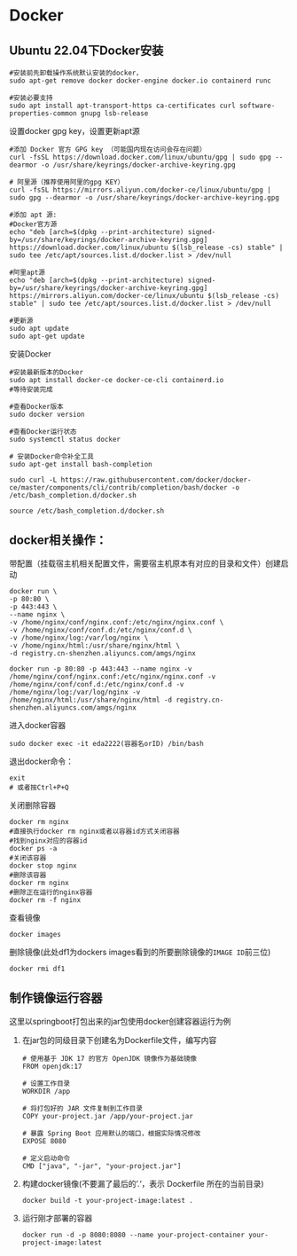 # Docker

## Ubuntu 22.04下Docker安装

```
#安装前先卸载操作系统默认安装的docker，
sudo apt-get remove docker docker-engine docker.io containerd runc

#安装必要支持
sudo apt install apt-transport-https ca-certificates curl software-properties-common gnupg lsb-release
```

设置docker gpg key，设置更新apt源

```
#添加 Docker 官方 GPG key （可能国内现在访问会存在问题）
curl -fsSL https://download.docker.com/linux/ubuntu/gpg | sudo gpg --dearmor -o /usr/share/keyrings/docker-archive-keyring.gpg

# 阿里源（推荐使用阿里的gpg KEY）
curl -fsSL https://mirrors.aliyun.com/docker-ce/linux/ubuntu/gpg | sudo gpg --dearmor -o /usr/share/keyrings/docker-archive-keyring.gpg

#添加 apt 源:
#Docker官方源
echo "deb [arch=$(dpkg --print-architecture) signed-by=/usr/share/keyrings/docker-archive-keyring.gpg] https://download.docker.com/linux/ubuntu $(lsb_release -cs) stable" | sudo tee /etc/apt/sources.list.d/docker.list > /dev/null

#阿里apt源
echo "deb [arch=$(dpkg --print-architecture) signed-by=/usr/share/keyrings/docker-archive-keyring.gpg] https://mirrors.aliyun.com/docker-ce/linux/ubuntu $(lsb_release -cs) stable" | sudo tee /etc/apt/sources.list.d/docker.list > /dev/null

#更新源
sudo apt update
sudo apt-get update

```

安装Docker

```
#安装最新版本的Docker
sudo apt install docker-ce docker-ce-cli containerd.io
#等待安装完成

#查看Docker版本
sudo docker version

#查看Docker运行状态
sudo systemctl status docker

# 安装Docker命令补全工具
sudo apt-get install bash-completion

sudo curl -L https://raw.githubusercontent.com/docker/docker-ce/master/components/cli/contrib/completion/bash/docker -o /etc/bash_completion.d/docker.sh

source /etc/bash_completion.d/docker.sh

```

## docker相关操作：

带配置（挂载宿主机相关配置文件，需要宿主机原本有对应的目录和文件）创建启动

```
docker run \
-p 80:80 \
-p 443:443 \
--name nginx \
-v /home/nginx/conf/nginx.conf:/etc/nginx/nginx.conf \
-v /home/nginx/conf/conf.d:/etc/nginx/conf.d \
-v /home/nginx/log:/var/log/nginx \
-v /home/nginx/html:/usr/share/nginx/html \
-d registry.cn-shenzhen.aliyuncs.com/amgs/nginx
```

```
docker run -p 80:80 -p 443:443 --name nginx -v /home/nginx/conf/nginx.conf:/etc/nginx/nginx.conf -v /home/nginx/conf/conf.d:/etc/nginx/conf.d -v /home/nginx/log:/var/log/nginx -v /home/nginx/html:/usr/share/nginx/html -d registry.cn-shenzhen.aliyuncs.com/amgs/nginx
```



进入docker容器

```
sudo docker exec -it eda2222(容器名orID) /bin/bash
```

退出docker命令：

```
exit
# 或者按Ctrl+P+Q
```

关闭删除容器

```
docker rm nginx
#直接执行docker rm nginx或者以容器id方式关闭容器
#找到nginx对应的容器id
docker ps -a
#关闭该容器
docker stop nginx
#删除该容器
docker rm nginx
#删除正在运行的nginx容器
docker rm -f nginx
```

查看镜像

```
docker images
```

删除镜像(此处df1为dockers images看到的所要删除镜像的`IMAGE ID`前三位)

```
docker rmi df1
```





## 制作镜像运行容器

这里以springboot打包出来的jar包使用docker创建容器运行为例

1. 在jar包的同级目录下创建名为Dockerfile文件，编写内容

   ```
   # 使用基于 JDK 17 的官方 OpenJDK 镜像作为基础镜像
   FROM openjdk:17
   
   # 设置工作目录
   WORKDIR /app
   
   # 将打包好的 JAR 文件复制到工作目录
   COPY your-project.jar /app/your-project.jar
   
   # 暴露 Spring Boot 应用默认的端口，根据实际情况修改
   EXPOSE 8080
   
   # 定义启动命令
   CMD ["java", "-jar", "your-project.jar"]
   ```

   

2. 构建docker镜像(不要漏了最后的’.‘，表示 Dockerfile 所在的当前目录)

   ```
   docker build -t your-project-image:latest .
   ```

3. 运行刚才部署的容器

   ```
   docker run -d -p 8080:8080 --name your-project-container your-project-image:latest
   ```

   